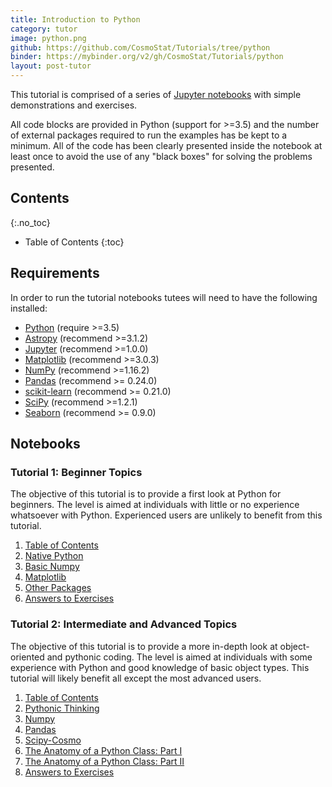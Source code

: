 ```yaml
---
title: Introduction to Python
category: tutor
image: python.png
github: https://github.com/CosmoStat/Tutorials/tree/python
binder: https://mybinder.org/v2/gh/CosmoStat/Tutorials/python
layout: post-tutor
---
```


This tutorial is comprised of a series of <a href="https://jupyter-notebook.readthedocs.io/en/stable/" target_="blanck">Jupyter notebooks</a> with simple demonstrations and exercises.

All code blocks are provided in Python (support for >=3.5) and the number of external packages required to run the examples has be kept to a minimum. All of the code has been clearly presented inside the notebook at least once to avoid the use of any "black boxes" for solving the problems presented.

## Contents
{:.no_toc}

* Table of Contents
{:toc}

## Requirements

In order to run the tutorial notebooks tutees will need to have the following installed:

* <a href="https://www.python.org/" target_="blank">Python</a> (require >=3.5)
* <a href="https://www.astropy.org/" target_="blank">Astropy</a> (recommend >=3.1.2)
* <a href="http://jupyter.org/" target_="blank">Jupyter</a> (recommend >=1.0.0)
* <a href="https://matplotlib.org/" target_="blank">Matplotlib</a> (recommend >=3.0.3)
* <a href="http://www.numpy.org/" target_="blank">NumPy</a> (recommend >=1.16.2)
* <a href="https://pandas.pydata.org/" target_="blank">Pandas</a> (recommend >= 0.24.0)
* <a href="https://scikit-learn.org/stable/" target_="blank">scikit-learn</a> (recommend >= 0.21.0)
* <a href="https://www.scipy.org/" target_="blank">SciPy</a> (recommend >=1.2.1)
* <a href="https://seaborn.pydata.org/" target_="blank">Seaborn</a> (recommend >= 0.9.0)

## Notebooks

### Tutorial 1: Beginner Topics

The objective of this tutorial is to provide a first look at Python for beginners. The level is aimed at individuals with little or no experience whatsoever with Python. Experienced users are unlikely to benefit from this tutorial.

1. [Table of Contents](https://mybinder.org/v2/gh/CosmoStat/Tutorials/master?filepath=%2Fpython%2FIntro.ipynb)
1. [Native Python](https://mybinder.org/v2/gh/CosmoStat/Tutorials/master?filepath=%2Fpython%2FNative.ipynb)
1. [Basic Numpy](https://mybinder.org/v2/gh/CosmoStat/Tutorials/master?filepath=%2Fpython%2FNumpy.ipynb)
1. [Matplotlib](https://mybinder.org/v2/gh/CosmoStat/Tutorials/master?filepath=%2Fpython%2FMatplotlib.ipynb)
1. [Other Packages](https://mybinder.org/v2/gh/CosmoStat/Tutorials/master?filepath=%2Fpython%2FOther-Packages.ipynb)
1. [Answers to Exercises](https://mybinder.org/v2/gh/CosmoStat/Tutorials/master?filepath=%2Fpython%2FAnswers-to-exercises.ipynb)

### Tutorial 2: Intermediate and Advanced Topics

The objective of this tutorial is to provide a more in-depth look at object-oriented
and pythonic coding. The level is aimed at individuals with some experience with
Python and good knowledge of basic object types. This tutorial will likely benefit all except the most advanced users.

1. [Table of Contents](https://mybinder.org/v2/gh/CosmoStat/Tutorials/master?filepath=%2Fpython%2FIntro-2.ipynb)
1. [Pythonic Thinking](https://mybinder.org/v2/gh/CosmoStat/Tutorials/master?filepath=%2Fpython%2FPythonic.ipynb)
1. [Numpy](https://mybinder.org/v2/gh/CosmoStat/Tutorials/master?filepath=%2Fpython%2FNumpy-Intro.ipynb)
1. [Pandas](https://mybinder.org/v2/gh/CosmoStat/Tutorials/master?filepath=%2Fpython%2FPandas-Intro.ipynb)
1. [Scipy-Cosmo](https://mybinder.org/v2/gh/CosmoStat/Tutorials/master?filepath=%2Fpython%2FScipy-Cosmo.ipynb)
1. [The Anatomy of a Python Class: Part I](https://mybinder.org/v2/gh/CosmoStat/Tutorials/master?filepath=%2Fpython%2FClasses_I.ipynb)
1. [The Anatomy of a Python Class: Part II](https://mybinder.org/v2/gh/CosmoStat/Tutorials/master?filepath=%2Fpython%2FClasses_II.ipynb)
1. [Answers to Exercises](https://mybinder.org/v2/gh/CosmoStat/Tutorials/master?filepath=%2Fpython%2FAnswers-to-exercises-2.ipynb)
